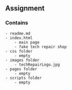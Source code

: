 ## Assignment 

### Contains

    - readme.md
    - index.html
        - main page
        - fake tech repair shop
    - css folder
        - empty
    - images folder
        - techRepairLogo.jpg
    - pages folder
        - empty
    - scripts folder
        - empty